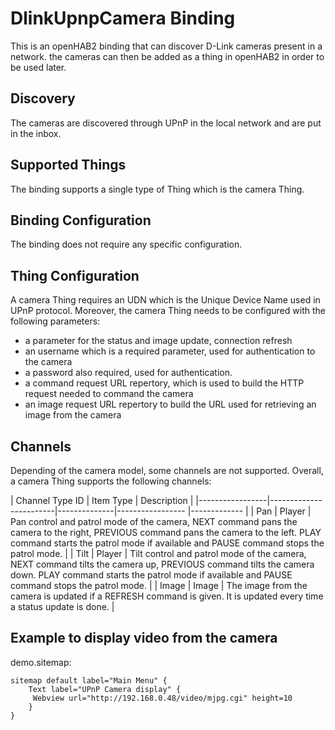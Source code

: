 # DlinkUpnpCamera Binding

This is an openHAB2 binding that can discover D-Link cameras present in a network.
the cameras can then be added as a thing in openHAB2 in order to be used later.

## Discovery

The cameras are discovered through UPnP in the local network and are put in the inbox.

## Supported Things

The binding supports a single type of Thing which is the camera Thing.

## Binding Configuration

The binding does not require any specific configuration.

## Thing Configuration

A camera Thing requires an UDN which is the Unique Device Name used in UPnP protocol.
Moreover, the camera Thing needs to be configured with the following parameters:
 - a parameter for the status and image update, connection refresh
 - an username which is a required parameter, used for authentication to the camera
 - a password also required, used for authentication.
 - a command request URL repertory, which is used to build the HTTP request needed to command the camera
 - an image request URL repertory to build the URL used for retrieving an image from the camera

## Channels

Depending of the camera model, some channels are not supported.
Overall, a camera Thing supports the following channels:

| Channel Type ID | Item Type    | Description  |
|-----------------|------------------------|--------------|----------------- |------------- |
| Pan | Player       | Pan control and patrol mode of the camera, NEXT command pans the camera to the right, PREVIOUS command pans the camera to the left. PLAY command starts the patrol mode if available and PAUSE command stops the patrol mode. |
| Tilt | Player       | Tilt control and patrol mode of the camera, NEXT command tilts the camera up, PREVIOUS command tilts the camera down. PLAY command starts the patrol mode if available and PAUSE command stops the patrol mode. |
| Image | Image       | The image from the camera is updated if a REFRESH command is given. It is updated every time a status update is done. |

## Example to display video from the camera

demo.sitemap:

```
sitemap default label="Main Menu" {
    Text label="UPnP Camera display" {
     Webview url="http://192.168.0.48/video/mjpg.cgi" height=10
    }
}
```
